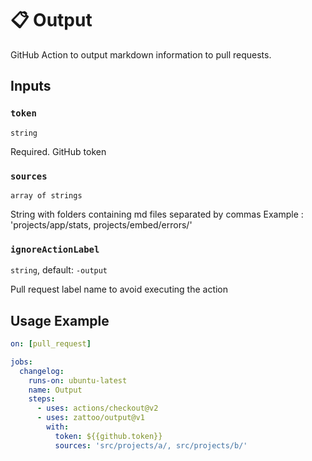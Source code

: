 # 📋 Output
GitHub Action to output markdown information to pull requests.

## Inputs

### `token`

`string`

Required. GitHub token

### `sources`

`array of strings`

String with folders containing md files separated by commas
Example : 'projects/app/stats, projects/embed/errors/'

### `ignoreActionLabel`

`string`,  default: `-output`

Pull request label name to avoid executing the action

## Usage Example

````yaml
on: [pull_request]

jobs:
  changelog:
    runs-on: ubuntu-latest
    name: Output
    steps:
      - uses: actions/checkout@v2
      - uses: zattoo/output@v1
        with:
          token: ${{github.token}}
          sources: 'src/projects/a/, src/projects/b/'
